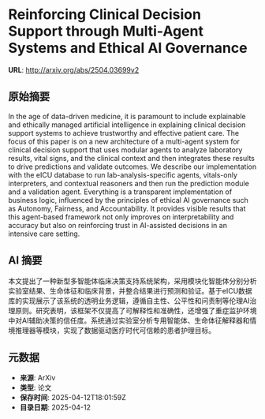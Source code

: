 # Reinforcing Clinical Decision Support through Multi-Agent Systems and Ethical AI Governance

**URL**: http://arxiv.org/abs/2504.03699v2

## 原始摘要

In the age of data-driven medicine, it is paramount to include explainable
and ethically managed artificial intelligence in explaining clinical decision
support systems to achieve trustworthy and effective patient care. The focus of
this paper is on a new architecture of a multi-agent system for clinical
decision support that uses modular agents to analyze laboratory results, vital
signs, and the clinical context and then integrates these results to drive
predictions and validate outcomes. We describe our implementation with the eICU
database to run lab-analysis-specific agents, vitals-only interpreters, and
contextual reasoners and then run the prediction module and a validation agent.
Everything is a transparent implementation of business logic, influenced by the
principles of ethical AI governance such as Autonomy, Fairness, and
Accountability. It provides visible results that this agent-based framework not
only improves on interpretability and accuracy but also on reinforcing trust in
AI-assisted decisions in an intensive care setting.


## AI 摘要

本文提出了一种新型多智能体临床决策支持系统架构，采用模块化智能体分别分析实验室结果、生命体征和临床背景，并整合结果进行预测和验证。基于eICU数据库的实现展示了该系统的透明业务逻辑，遵循自主性、公平性和问责制等伦理AI治理原则。研究表明，该框架不仅提高了可解释性和准确性，还增强了重症监护环境中对AI辅助决策的信任度。系统通过实验室分析专用智能体、生命体征解释器和情境推理器等模块，实现了数据驱动医疗时代可信赖的患者护理目标。

## 元数据

- **来源**: ArXiv
- **类型**: 论文
- **保存时间**: 2025-04-12T18:01:59Z
- **目录日期**: 2025-04-12
